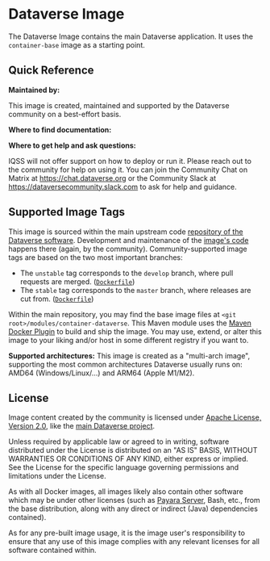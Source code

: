 # Dataverse Image

The Dataverse Image contains the main Dataverse application.  It uses the `container-base` image
as a starting point.

## Quick Reference

**Maintained by:**

This image is created, maintained and supported by the Dataverse community on a best-effort basis.

**Where to find documentation:**

**Where to get help and ask questions:**

IQSS will not offer support on how to deploy or run it. Please reach out to the community for help on using it.
You can join the Community Chat on Matrix at https://chat.dataverse.org or the Community Slack at
https://dataversecommunity.slack.com to ask for help and guidance.

## Supported Image Tags

This image is sourced within the main upstream code [repository of the Dataverse software](https://github.com/IQSS/dataverse).
Development and maintenance of the [image's code](https://github.com/IQSS/dataverse/tree/develop/modules/container-dataverse)
happens there (again, by the community). Community-supported image tags are based on the two most important branches:

- The `unstable` tag corresponds to the `develop` branch, where pull requests are merged.
  ([`Dockerfile`](https://github.com/IQSS/dataverse/tree/develop/modules/container-dataverse/src/main/docker/Dockerfile))
- The `stable` tag corresponds to the `master` branch, where releases are cut from.
  ([`Dockerfile`](https://github.com/IQSS/dataverse/tree/master/modules/container-dataverse/src/main/docker/Dockerfile))

Within the main repository, you may find the base image files at `<git root>/modules/container-dataverse`.
This Maven module uses the [Maven Docker Plugin](https://dmp.fabric8.io) to build and ship the image.
You may use, extend, or alter this image to your liking and/or host in some different registry if you want to.

**Supported architectures:** This image is created as a "multi-arch image", supporting the most common architectures 
Dataverse usually runs on: AMD64 (Windows/Linux/...) and ARM64 (Apple M1/M2).

## License

Image content created by the community is licensed under [Apache License, Version 2.0](https://www.apache.org/licenses/LICENSE-2.0), 
like the [main Dataverse project](https://github.com/IQSS/dataverse/blob/develop/LICENSE.md).

Unless required by applicable law or agreed to in writing, software distributed under the License is distributed on an
"AS IS" BASIS, WITHOUT WARRANTIES OR CONDITIONS OF ANY KIND, either express or implied. 
See the License for the specific language governing permissions and limitations under the License.

As with all Docker images, all images likely also contain other software which may be under other licenses (such as 
[Payara Server](https://github.com/payara/Payara/blob/master/LICENSE.txt), Bash, etc., from the base
distribution, along with any direct or indirect (Java) dependencies contained).

As for any pre-built image usage, it is the image user's responsibility to ensure that any use of this image complies
with any relevant licenses for all software contained within.
